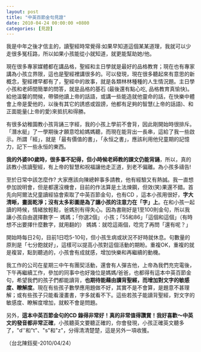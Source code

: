 ```yaml
---
layout: post
title: "中英百節金句見證"
date: 2010-04-24 00:00:00 +0800
categories: [見證]
---
```

我是中年之後才信主的，讀聖經時常覺得:如果早知道這個某某道理，我就可以少走很多冤枉路，所以如果小孩能從小就知道，就更能幫助她/他。

現在很多專家媒體都在講品格，聖經和主日學就是最好的品格教育；現在也有專家講為小孩立界限，這也是聖經裡講很多的。可以發現，現在很多聽起來有意思的新概念，聖經裡早都有了，聖經中的故事，就是各類林林種種的人生情況題。主日學小孩和老師間簡單的問答，就是品格的基石 (最後還有點心吃, 品格教育真愉快)。給他溫馨的問候，帶領他讀上帝的話語，或講一些能造就他靈命的話，在快樂中體會上帝是愛他的，以後有其它的誘惑或毀謗，他都有足夠的智慧(上帝的話語)、和正面能量(上帝的愛)來抵抗和得勝。

有很多幼稚園教小孩背誦三字經，我的小孩上學前不會背，因此剛開始時很排斥。「潛水艇」了一學期後才願意唸給媽媽聽，而現在能背出一長串，這給了我一些啟示。所謂「經」，就是「最有價值的書」，「永恒之書」，應該利用他兒童期的記憶力，記下一些永恒的東西。

**我的外婆90歲時，很多事不記得，但小時候老師教的課文仍能背誦**，所以，真的該教小孩讀聖經，有上帝的智慧和祝福讓他走正道，到老不偏離。為小孩多禱告!

至於日常中該怎麼作? 大家應該向陳總幹事多請教，他有經驗又有熱誠。我一直想參加說明會，但是都還沒機會，目前的作法算是土法煉鋼，但效(笑)果還不錯。首先向阿爾法兒童讀經協會索取了中英百節金句，也有CD ，這本小孩用很好，**字大清晰，畫面乾淨；沒有太多彩圖是為了讓小孩的注意力在「字」上**。在和小孩一起讀的時候，情緒放輕鬆，爸媽別有得失心。因為書剛好是1至100則金句，所以我讓小孩自由選擇數字－
媽媽；「你選2個」
小孩；「55和86」「這個和這個」（有時想不出要擇什麼數字，就用翻的）
媽媽：就唸這兩個，唸完了再問「還有呢？」

開始時每日2句，目前1日唸5-10句，但小孩生病或狀況不好時就休息。句數量的原則是「七分飽就好」，這樣可以提高小孩對這個活動的期盼。重複OK，重複的就是複習，點到聽過的，小孩會有成就感，增加快樂和再繼續的動機。

我工作的公司在星期三中午有團契活動，還會有人彈吉他，上帝為我們充完電後，下午再繼續工作，參加的同事中也好幾位是媽媽/爸爸，也都得有這本中英百節金句，希望我們的孩子們都能讀背，**也期待能藉由讀背聖經，而增加對文字的敏感度、瞭解度**。現在有些孩子數學應用題做不好，其實不是不會算，是題意不甚理解；或有些孩子只能看漫畫書，字多就看不下。這些若孩子能讀背聖經，對文字的敏感度、瞭解度增加，就較不會是問題。

另外，**這本中英百節金句的CD 錄得非常好！真的非常值得讚賞！我好喜歡～中英文的發音都非常正確**，小孩聽英文要聽正確的，你會發現，小孩正確英文聽多了，"d''和"t"、"s"和"z"，分得清清楚楚，這是另外一項收獲。

（台北陳鈺斐-2010/04/24）